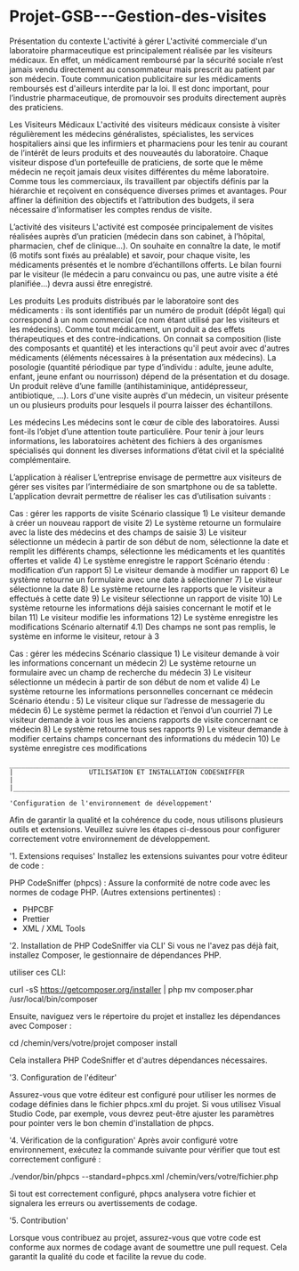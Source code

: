 # Projet-GSB---Gestion-des-visites

Présentation du contexte
L'activité à gérer
L'activité commerciale d'un laboratoire pharmaceutique est principalement réalisée par les visiteurs médicaux. En effet, un médicament remboursé par la sécurité sociale n’est jamais vendu directement au consommateur mais prescrit au patient par son médecin.
Toute communication publicitaire sur les médicaments remboursés est d'ailleurs interdite par la loi. Il est donc important, pour l’industrie pharmaceutique, de promouvoir ses produits directement auprès des praticiens.

Les Visiteurs Médicaux
L'activité des visiteurs médicaux consiste à visiter régulièrement les médecins généralistes, spécialistes, les services hospitaliers ainsi que les infirmiers et pharmaciens pour les tenir au courant de l’intérêt de leurs produits et des nouveautés du laboratoire.
Chaque visiteur dispose d’un portefeuille de praticiens, de sorte que le même médecin ne reçoit jamais deux visites différentes du même laboratoire.
Comme tous les commerciaux, ils travaillent par objectifs définis par la hiérarchie et reçoivent en conséquence diverses primes et avantages.
Pour affiner la définition des objectifs et l’attribution des budgets, il sera nécessaire d’informatiser les comptes rendus de visite.

L’activité des visiteurs
L'activité est composée principalement de visites réalisées auprès d’un praticien (médecin dans son cabinet, à l’hôpital, pharmacien, chef de clinique...). On souhaite en connaître la date, le motif (6 motifs sont fixés au préalable) et savoir, pour chaque visite, les médicaments présentés et le nombre d’échantillons offerts. Le bilan fourni par le visiteur (le médecin a paru convaincu ou pas, une autre visite a été planifiée...) devra aussi être enregistré.

Les produits
Les produits distribués par le laboratoire sont des médicaments : ils sont identifiés par un numéro de produit (dépôt légal) qui correspond à un nom commercial (ce nom étant utilisé par les visiteurs et les médecins).
Comme tout médicament, un produit a des effets thérapeutiques et des contre-indications.
On connait sa composition (liste des composants et quantité) et les interactions qu'il peut avoir avec d'autres médicaments (éléments nécessaires à la présentation aux médecins).
La posologie (quantité périodique par type d’individu : adulte, jeune adulte, enfant, jeune enfant ou nourrisson) dépend de la présentation et du dosage.
Un produit relève d’une famille (antihistaminique, antidépresseur, antibiotique, ...).
Lors d'une visite auprès d'un médecin, un visiteur présente un ou plusieurs produits pour lesquels il pourra laisser des échantillons.

Les médecins
Les médecins sont le cœur de cible des laboratoires. Aussi font-ils l’objet d’une attention toute particulière.
Pour tenir à jour leurs informations, les laboratoires achètent des fichiers à des organismes spécialisés qui donnent les diverses informations d’état civil et la spécialité complémentaire.

L’application à réaliser
L’entreprise envisage de permettre aux visiteurs de gérer ses visites par l’intermédiaire de son smartphone ou de sa tablette. L’application devrait permettre de réaliser les cas d’utilisation suivants :


Cas : gérer les rapports de visite
Scénario classique
        1) Le visiteur demande à créer un nouveau rapport de visite
        2) Le système retourne un formulaire avec la liste des médecins et des champs de saisie
        3) Le visiteur sélectionne un médecin à partir de son début de nom, sélectionne la date et remplit
        les différents champs, sélectionne les médicaments et les quantités offertes et valide
        4) Le système enregistre le rapport
        Scénario étendu : modification d’un rapport
        5) Le visiteur demande à modifier un rapport
        6) Le système retourne un formulaire avec une date à sélectionner
        7) Le visiteur sélectionne la date
        8) Le système retourne les rapports que le visiteur a effectués à cette date
        9) Le visiteur sélectionne un rapport de visite
        10) Le système retourne les informations déjà saisies concernant le motif et le bilan
        11) Le visiteur modifie les informations
        12) Le système enregistre les modifications
        Scénario alternatif
        4.1) Des champs ne sont pas remplis, le système en informe le visiteur, retour à 3

Cas : gérer les médecins
Scénario classique
    1) Le visiteur demande à voir les informations concernant un médecin
    2) Le système retourne un formulaire avec un champ de recherche du médecin
    3) Le visiteur sélectionne un médecin à partir de son début de nom et valide
    4) Le système retourne les informations personnelles concernant ce médecin
Scénario étendu :
    5) Le visiteur clique sur l’adresse de messagerie du médecin
    6) Le système permet la rédaction et l’envoi d’un courriel
    7) Le visiteur demande à voir tous les anciens rapports de visite concernant ce médecin
    8) Le système retourne tous ses rapports
    9) Le visiteur demande à modifier certains champs concernant des informations du médecin
    10) Le système enregistre ces modifications

    ____________________________________________________________________________
    |                   UTILISATION ET INSTALLATION CODESNIFFER                |
    |__________________________________________________________________________|

    'Configuration de l'environnement de développement'
Afin de garantir la qualité et la cohérence du code, nous utilisons plusieurs outils et extensions. Veuillez suivre les étapes ci-dessous pour configurer correctement votre environnement de développement.

'1. Extensions requises'
Installez les extensions suivantes pour votre éditeur de code :

PHP CodeSniffer (phpcs) : Assure la conformité de notre code avec les normes de codage PHP.
(Autres extensions pertinentes) : 
- PHPCBF
- Prettier
- XML / XML Tools

'2. Installation de PHP CodeSniffer via CLI'
Si vous ne l'avez pas déjà fait, installez Composer, le gestionnaire de dépendances PHP.

utiliser ces CLI:

curl -sS https://getcomposer.org/installer | php
mv composer.phar /usr/local/bin/composer

Ensuite, naviguez vers le répertoire du projet et installez les dépendances avec Composer :

cd /chemin/vers/votre/projet
composer install

Cela installera PHP CodeSniffer et d'autres dépendances nécessaires.

'3. Configuration de l'éditeur'

Assurez-vous que votre éditeur est configuré pour utiliser les normes de codage définies dans le fichier phpcs.xml du projet. Si vous utilisez Visual Studio Code, par exemple, vous devrez peut-être ajuster les paramètres pour pointer vers le bon chemin d'installation de phpcs.

'4. Vérification de la configuration'
Après avoir configuré votre environnement, exécutez la commande suivante pour vérifier que tout est correctement configuré :

./vendor/bin/phpcs --standard=phpcs.xml /chemin/vers/votre/fichier.php

Si tout est correctement configuré, phpcs analysera votre fichier et signalera les erreurs ou avertissements de codage.

'5. Contribution'

Lorsque vous contribuez au projet, assurez-vous que votre code est conforme aux normes de codage avant de soumettre une pull request. Cela garantit la qualité du code et facilite la revue du code.

